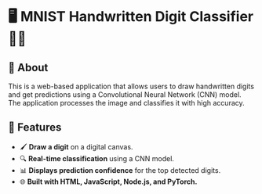 # 🖥️ MNIST Handwritten Digit Classifier 🎨🔢

## 📌 About  
This is a web-based application that allows users to draw handwritten digits and get predictions using a Convolutional Neural Network (CNN) model. The application processes the image and classifies it with high accuracy.

## 🚀 Features  
- 🖌️ **Draw a digit** on a digital canvas.  
- 🔍 **Real-time classification** using a CNN model.  
- 📊 **Displays prediction confidence** for the top detected digits.  
- 🌐 **Built with HTML, JavaScript, Node.js, and PyTorch.**  
